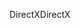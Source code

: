 <span data-ttu-id="43bb5-101">DirectX</span><span class="sxs-lookup"><span data-stu-id="43bb5-101">DirectX</span></span>
